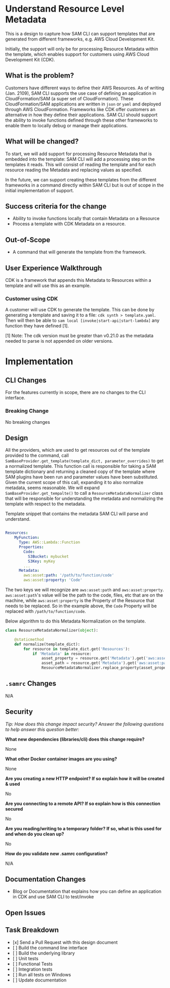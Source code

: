 Understand Resource Level Metadata
==================================

This is a design to capture how SAM CLI can support templates that are generated 
from different frameworks, e.g. AWS Cloud Development Kit.

Initially, the support will only be for processing Resource Metadata within the template, which enables support for
customers using AWS Cloud Development Kit (CDK).

What is the problem?
--------------------

Customers have different ways to define their AWS Resources. As of writing (Jan. 2109),
SAM CLI supports the use case of defining an application in CloudFormation/SAM (a super
set of CloudFormation). These CloudFormation/SAM applications are written in `json` or `yaml`
and deployed through AWS CloudFormation. Frameworks like CDK offer customers an alternative
in how they define their applications. SAM CLI should support the ability to invoke functions 
defined through these other frameworks to enable them to locally debug or manage their 
applications.

What will be changed?
---------------------

To start, we will add support for processing Resource Metadata that is embedded into the template:
SAM CLI will add a processing step on the templates it reads. This will consist of reading
the template and for each resource reading the Metadata and replacing values as specified.

In the future, we can support creating these templates from the different frameworks in a command directly within 
SAM CLI but is out of scope in the initial implementation of support.

Success criteria for the change
-------------------------------

* Ability to invoke functions locally that contain Metadata on a Resource
* Process a template with CDK Metadata on a resource.

Out-of-Scope
------------

* A command that will generate the template from the framework.

User Experience Walkthrough
---------------------------

CDK is a framework that appends this Metadata to Resources within a template and will use this as an example.

### Customer using CDK

A customer will use CDK to generate the template. This can be done by generating a template and saving it to a file:
`cdk synth > template.yaml`. Then will then be able to `sam local [invoke|start-api|start-lambda]` any 
function they have defined [1].   


[1] Note: The cdk version must be greater than v0.21.0 as the metadata needed to parse is not appended on older versions. 


Implementation
==============

CLI Changes
-----------

For the features currently in scope, there are no changes to the CLI interface.

### Breaking Change

No breaking changes

Design
------

All the providers, which are used to get resources out of the template provided to the command, call 
`SamBaseProvider.get_template(template_dict, parameter_overrides)` to get a normalized template. This function call is 
responsible for taking a SAM template dictionary and returning a cleaned copy of the template where SAM plugins have 
been run and parameter values have been substituted. Given the current scope of this call, expanding it to also normalize 
metadata, seems reasonable. We will expand `SamBaseProvider.get_tempalte()` to call a `ResourceMetadataNormalizer` class
that will be responsible for understanding the metadata and normalizing the template with respect to the metadata. 

Template snippet that contains the metadata SAM CLI will parse and understand.

```yaml

Resources:
    MyFunction:
      Type: AWS::Lambda::Function
      Properties:
        Code: 
          S3Bucket: mybucket
          S3Key: myKey
        ...
      Metadata:
        aws:asset:path: '/path/to/function/code'
        aws:asset:property: 'Code'
```

The two keys we will recognize are `aws:asset:path` and `aws:asset:property`. `aws:asset:path`'s value will be the path
to the code, files, etc that are on the machine, while `aws:asset:property` is the Property of the Resource that
needs to be replaced. So in the example above, the `Code` Property will be replaced with `/path/to/function/code`.

Below algorithm to do this Metadata Normalization on the template.

```python
class ResourceMetadataNormalizer(object):

    @staticmethod
    def normalize(template_dict):
        for resource in template_dict.get('Resources'):
            if 'Metadata' in resource:
                asset_property = resource.get('Metadata').get('aws:asset:property')
                asset_path = resource.get('Metadata').get('aws:asset:path')
                ResourceMetadataNormalizer.replace_property(asset_property, asset_path)
```

`.samrc` Changes
----------------

N/A

Security
--------

*Tip: How does this change impact security? Answer the following
questions to help answer this question better:*

**What new dependencies (libraries/cli) does this change require?**

None

**What other Docker container images are you using?**

None

**Are you creating a new HTTP endpoint? If so explain how it will be
created & used**

No

**Are you connecting to a remote API? If so explain how is this
connection secured**

No

**Are you reading/writing to a temporary folder? If so, what is this
used for and when do you clean up?**

No

**How do you validate new .samrc configuration?**

N/A

Documentation Changes
---------------------

* Blog or Documentation that explains how you can define an application in CDK and use SAM CLI to test/invoke

Open Issues
-----------

Task Breakdown
--------------

-   \[x\] Send a Pull Request with this design document
-   \[ \] Build the command line interface
-   \[ \] Build the underlying library
-   \[ \] Unit tests
-   \[ \] Functional Tests
-   \[ \] Integration tests
-   \[ \] Run all tests on Windows
-   \[ \] Update documentation
